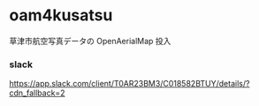 # oam4kusatsu
草津市航空写真データの OpenAerialMap 投入


### slack
https://app.slack.com/client/T0AR23BM3/C018582BTUY/details/?cdn_fallback=2
